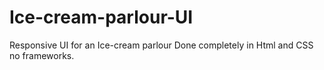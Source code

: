 # Ice-cream-parlour-UI
Responsive UI for an Ice-cream parlour 
Done completely in Html and CSS no frameworks. 
